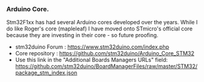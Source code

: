 
### Arduino Core.

Stm32F1xx has had several Arduino cores developed over the years.  While I do like Roger's core (mapleleaf)  I have moved onto STmicro's official core because they are investing in their core - so future proofing.

 - stm32duino Forum : https://www.stm32duino.com/index.php
 - Core repository  : https://github.com/stm32duino/Arduino_Core_STM32
 - Use this link in the "Additional Boards Managers URLs" field:
    https://github.com/stm32duino/BoardManagerFiles/raw/master/STM32/package_stm_index.json
 
